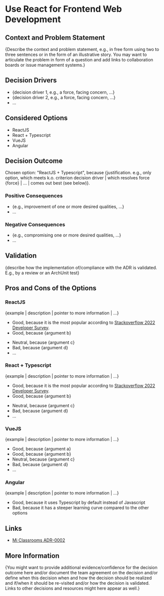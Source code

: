 
# Use React for Frontend Web Development

## Context and Problem Statement

{Describe the context and problem statement, e.g., in free form using two to three sentences or in the form of an illustrative story.
 You may want to articulate the problem in form of a question and add links to collaboration boards or issue management systems.}

<!-- This is an optional element. Feel free to remove. -->
## Decision Drivers

* {decision driver 1, e.g., a force, facing concern, …}
* {decision driver 2, e.g., a force, facing concern, …}
* … <!-- numbers of drivers can vary -->

## Considered Options

* ReactJS
* React + Typescript
* VueJS
* Angular

## Decision Outcome

Chosen option: "ReactJS + Typescript", because
{justification. e.g., only option, which meets k.o. criterion decision driver | which resolves force {force} | … | comes out best (see below)}.

<!-- This is an optional element. Feel free to remove. -->
### Positive Consequences

* {e.g., improvement of one or more desired qualities, …}
* …

<!-- This is an optional element. Feel free to remove. -->
### Negative Consequences

* {e.g., compromising one or more desired qualities, …}
* …

<!-- This is an optional element. Feel free to remove. -->
## Validation

{describe how the implementation of/compliance with the ADR is validated. E.g., by a review or an ArchUnit test}

<!-- This is an optional element. Feel free to remove. -->
## Pros and Cons of the Options

### ReactJS

<!-- This is an optional element. Feel free to remove. -->
{example | description | pointer to more information | …}

* Good, because it is the most popular according to [Stackoverflow 2022 Developer Survey](https://survey.stackoverflow.co/2022/#technology-most-popular-technologies).
* Good, because {argument b}
<!-- use "neutral" if the given argument weights neither for good nor bad -->
* Neutral, because {argument c}
* Bad, because {argument d}
* … <!-- numbers of pros and cons can vary -->

### React + Typescript

<!-- This is an optional element. Feel free to remove. -->
{example | description | pointer to more information | …}

* Good, because it is the most popular according to [Stackoverflow 2022 Developer Survey](https://survey.stackoverflow.co/2022/#technology-most-popular-technologies).
* Good, because {argument b}
<!-- use "neutral" if the given argument weights neither for good nor bad -->
* Neutral, because {argument c}
* Bad, because {argument d}
* … <!-- numbers of pros and cons can vary -->

### VueJS

{example | description | pointer to more information | …}

* Good, because {argument a}
* Good, because {argument b}
* Neutral, because {argument c}
* Bad, because {argument d}
* …

### Angular

{example | description | pointer to more information | …}

* Good, because it uses Typescript by default instead of Javascript
* Bad, because it has a steeper learning curve compared to the other options

<!-- This is an optional element. Feel free to remove. -->
## Links
- [Mi Classrooms ADR-0002](https://github.com/mi-classroom/mi-web-technologien-beiboot-ss2022-Moosgloeckchen/blob/be96353229bb0514241963bb8b1d32fe4bd153f8/docs/decisions/0002-react-frontend.md)
## More Information

{You might want to provide additional evidence/confidence for the decision outcome here and/or
 document the team agreement on the decision and/or
 define when this decision when and how the decision should be realized and if/when it should be re-visited and/or
 how the decision is validated.
 Links to other decisions and resources might here appear as well.}
